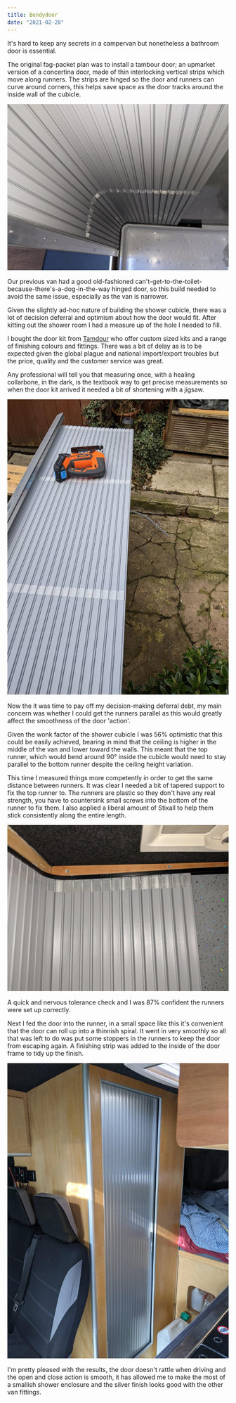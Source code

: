 ```yaml
---
title: Bendydoor
date: "2021-02-20"
---
```


It's hard to keep any secrets in a campervan but nonetheless a bathroom door is essential.

The original fag-packet plan was to install a tambour door; an upmarket version of a concertina door, made of thin interlocking vertical strips which move along runners. The strips are hinged so the door and runners can curve around corners, this helps save space as the door tracks around the inside wall of the cubicle. 

![Door bottom](bendy-door-bottom.jpg)

Our previous van had a good old-fashioned can't-get-to-the-toilet-because-there's-a-dog-in-the-way hinged door, so this build needed to avoid the same issue, especially as the van is narrower.

Given the slightly ad-hoc nature of building the shower cubicle, there was a lot of decision deferral and optimism about how the door would fit. After kitting out the shower room I had a measure up of the hole I needed to fill.

I bought the door kit from [Tamdour](https://www.tamdour.co.uk) who offer custom sized kits and a range of finishing colours and fittings. There was a bit of delay as is to be expected given the global plague and national import/export troubles but the price, quality and the customer service was great.

Any professional will tell you that measuring once, with a healing collarbone, in the dark, is the textbook way to get precise measurements so when the door kit arrived it needed a bit of shortening with a jigsaw.

![Cutting tambour door down](cutting-tambour-door.jpg)

Now the it was time to pay off my decision-making deferral debt, my main concern was whether I could get the runners parallel as this would greatly affect the smoothness of the door 'action'.

Given the wonk factor of the shower cubicle I was 56&percnt; optimistic that this could be easily achieved, bearing in mind that the ceiling is higher in the middle of the van and lower toward the walls. This meant that the top runner, which would bend around 90&deg; inside the cubicle would need to stay parallel to the bottom runner despite the ceiling height variation.

This time I measured things more competently in order to get the same distance between runners. It was clear I needed a bit of tapered support to fix the top runner to. The runners are plastic so they don't have any real strength, you have to countersink small screws into the bottom of the runner to fix them. I also applied a liberal amount of Stixall to help them stick consistently along the entire length.

![Tapered support](bendy-door-top.jpg)

A quick and nervous tolerance check and I was 87&percnt; confident the runners were set up correctly.

Next I fed the door into the runner, in a small space like this it's convenient that the door can roll up into a thinnish spiral. It went in very smoothly so all that was left to do was put some stoppers in the runners to keep the door from escaping again. A finishing strip was added to the inside of the door frame to tidy up the finish.

![Door installed](door-installed.jpg)

I'm pretty pleased with the results, the door doesn't rattle when driving and the open and close action is smooth, it has allowed me to make the most of a smallish shower enclosure and the silver finish looks good with the other van fittings.
